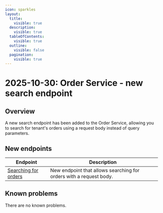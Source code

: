 ```yaml
---
icon: sparkles
layout:
  title:
    visible: true
  description:
    visible: true
  tableOfContents:
    visible: true
  outline:
    visible: false
  pagination:
    visible: true
---
```


# 2025-10-30: Order Service - new search endpoint

## Overview

A new search endpoint has been added to the Order Service, allowing you to search for tenant's orders using a request body instead of query parameters.

## New endpoints

| Endpoint | Description |
|----------|-------------|
| [Searching for orders](https://developer.emporix.io/api-references/api-guides/orders/order/api-reference/orders-tenant-managed#post-order-tenant-orders-search) | New endpoint that allows searching for orders with a request body. |

## Known problems

There are no known problems.

